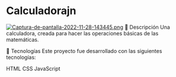 # Calculadorajn

[![Captura-de-pantalla-2022-11-28-143445.png](https://i.postimg.cc/y8CJHR7b/Captura-de-pantalla-2022-11-28-143445.png)](https://postimg.cc/ZCjYPCB8)
📝 Descripción
Una calculadora, creada para hacer las operaciones básicas de las matemáticas.

🚀 Tecnologías
Este proyecto fue desarrollado con las siguientes tecnologías:

HTML
CSS
JavaScript
